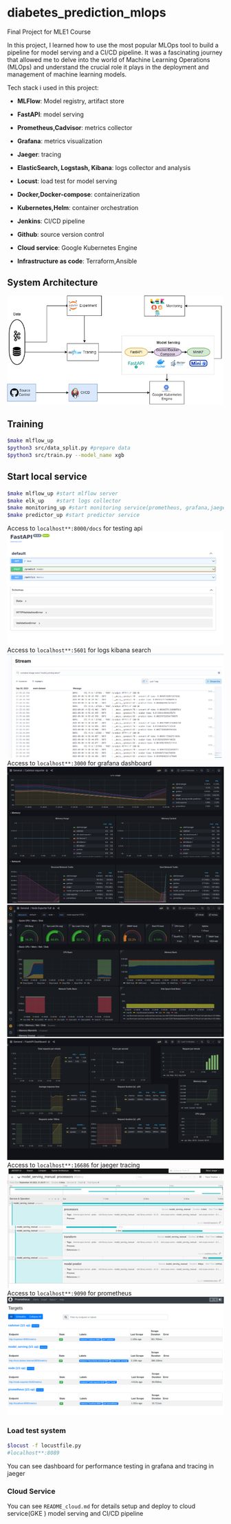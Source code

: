 # diabetes_prediction_mlops

Final Project for MLE1 Course

In this project, I learned how to use the most popular MLOps tool to build a pipeline for model serving and a CI/CD pipeline. It was a fascinating journey that allowed me to delve into the world of Machine Learning Operations (MLOps) and understand the crucial role it plays in the deployment and management of machine learning models.

Tech stack i used in this project:
-  **MLFlow**: Model registry, artifact store

-  **FastAPI**: model serving

-  **Prometheus,Cadvisor**: metrics collector

-  **Grafana**: metrics visualization

-  **Jaeger**: tracing

-  **ElasticSearch, Logstash, Kibana**: logs collector and analysis

-  **Locust**: load test for model serving

-  **Docker,Docker-compose**: containerization

-  **Kubernetes,Helm**: container orchestration
-  **Jenkins**: CI/CD pipeline

-  **Github**: source version control

-  **Cloud service**: Google Kubernetes Engine

-  **Infrastructure as code**: Terraform,Ansible

## System Architecture
![](images/mle1_final1.png)

##   Training
```bash
$make mlflow_up
$python3 src/data_split.py #prepare data
$python3 src/train.py --model_name xgb
```

## Start local service
```bash
$make mlflow_up #start mlflow server
$make elk_up    #start logs collector
$make monitoring_up #start monitoring service(prometheus, grafana,jaeger)
$make predictor_up #start predictor service
```
Access to `localhost**:8000/docs` for testing api
![](images/fastapi.png)
Access to `localhost**:5601` for logs kibana search
![](images/elk.png)
Access to `localhost**:3000` for grafana dashboard
![](images/grafana1.png)
![](images/grafana2.png)
![](images/grafana3.png)
Access to `localhost**:16686` for jaeger tracing
![](images/jaeger.png)
Access to `localhost**:9090` for prometheus
![](images/prometheus.png)
### Load test system
```bash
$locust -f locustfile.py
#localhost**:8089
```
You can see dashboard for performance testing in grafana and tracing in jaeger
### Cloud Service
You can see `README_cloud.md` for details setup and deploy to cloud service(GKE )  model serving and CI/CD pipeline
